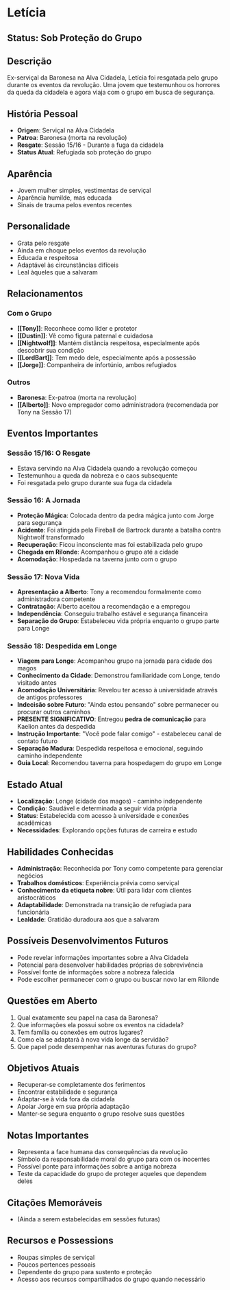 # Letícia

## Status: Sob Proteção do Grupo

## Descrição
Ex-serviçal da Baronesa na Alva Cidadela, Letícia foi resgatada pelo grupo durante os eventos da revolução. Uma jovem que testemunhou os horrores da queda da cidadela e agora viaja com o grupo em busca de segurança.

## História Pessoal
- **Origem**: Serviçal na Alva Cidadela
- **Patroa**: Baronesa (morta na revolução)
- **Resgate**: Sessão 15/16 - Durante a fuga da cidadela
- **Status Atual**: Refugiada sob proteção do grupo

## Aparência
- Jovem mulher simples, vestimentas de serviçal
- Aparência humilde, mas educada
- Sinais de trauma pelos eventos recentes

## Personalidade
- Grata pelo resgate
- Ainda em choque pelos eventos da revolução
- Educada e respeitosa
- Adaptável às circunstâncias difíceis
- Leal àqueles que a salvaram

## Relacionamentos

### Com o Grupo
- **[[Tony]]**: Reconhece como líder e protetor
- **[[Dustin]]**: Vê como figura paternal e cuidadosa
- **[[Nightwolf]]**: Mantém distância respeitosa, especialmente após descobrir sua condição
- **[[LordBart]]**: Tem medo dele, especialmente após a possessão
- **[[Jorge]]**: Companheira de infortúnio, ambos refugiados

### Outros
- **Baronesa**: Ex-patroa (morta na revolução)
- **[[Alberto]]**: Novo empregador como administradora (recomendada por Tony na Sessão 17)

## Eventos Importantes

### Sessão 15/16: O Resgate
- Estava servindo na Alva Cidadela quando a revolução começou
- Testemunhou a queda da nobreza e o caos subsequente
- Foi resgatada pelo grupo durante sua fuga da cidadela

### Sessão 16: A Jornada
- **Proteção Mágica**: Colocada dentro da pedra mágica junto com Jorge para segurança
- **Acidente**: Foi atingida pela Fireball de Bartrock durante a batalha contra Nightwolf transformado
- **Recuperação**: Ficou inconsciente mas foi estabilizada pelo grupo
- **Chegada em Rilonde**: Acompanhou o grupo até a cidade
- **Acomodação**: Hospedada na taverna junto com o grupo

### Sessão 17: Nova Vida
- **Apresentação a Alberto**: Tony a recomendou formalmente como administradora competente
- **Contratação**: Alberto aceitou a recomendação e a empregou
- **Independência**: Conseguiu trabalho estável e segurança financeira
- **Separação do Grupo**: Estabeleceu vida própria enquanto o grupo parte para Longe

### Sessão 18: Despedida em Longe
- **Viagem para Longe**: Acompanhou grupo na jornada para cidade dos magos
- **Conhecimento da Cidade**: Demonstrou familiaridade com Longe, tendo visitado antes
- **Acomodação Universitária**: Revelou ter acesso à universidade através de antigos professores
- **Indecisão sobre Futuro**: "Ainda estou pensando" sobre permanecer ou procurar outros caminhos
- **PRESENTE SIGNIFICATIVO**: Entregou **pedra de comunicação** para Kaelion antes da despedida
- **Instrução Importante**: "Você pode falar comigo" - estabeleceu canal de contato futuro
- **Separação Madura**: Despedida respeitosa e emocional, seguindo caminho independente
- **Guia Local**: Recomendou taverna para hospedagem do grupo em Longe

## Estado Atual
- **Localização**: Longe (cidade dos magos) - caminho independente
- **Condição**: Saudável e determinada a seguir vida própria
- **Status**: Estabelecida com acesso à universidade e conexões acadêmicas
- **Necessidades**: Explorando opções futuras de carreira e estudo

## Habilidades Conhecidas
- **Administração**: Reconhecida por Tony como competente para gerenciar negócios
- **Trabalhos domésticos**: Experiência prévia como serviçal
- **Conhecimento da etiqueta nobre**: Útil para lidar com clientes aristocráticos
- **Adaptabilidade**: Demonstrada na transição de refugiada para funcionária
- **Lealdade**: Gratidão duradoura aos que a salvaram

## Possíveis Desenvolvimentos Futuros
- Pode revelar informações importantes sobre a Alva Cidadela
- Potencial para desenvolver habilidades próprias de sobrevivência
- Possível fonte de informações sobre a nobreza falecida
- Pode escolher permanecer com o grupo ou buscar novo lar em Rilonde

## Questões em Aberto
1. Qual exatamente seu papel na casa da Baronesa?
2. Que informações ela possui sobre os eventos na cidadela?
3. Tem família ou conexões em outros lugares?
4. Como ela se adaptará à nova vida longe da servidão?
5. Que papel pode desempenhar nas aventuras futuras do grupo?

## Objetivos Atuais
- Recuperar-se completamente dos ferimentos
- Encontrar estabilidade e segurança
- Adaptar-se à vida fora da cidadela
- Apoiar Jorge em sua própria adaptação
- Manter-se segura enquanto o grupo resolve suas questões

## Notas Importantes
- Representa a face humana das consequências da revolução
- Símbolo da responsabilidade moral do grupo para com os inocentes
- Possível ponte para informações sobre a antiga nobreza
- Teste da capacidade do grupo de proteger aqueles que dependem deles

## Citações Memoráveis
- (Ainda a serem estabelecidas em sessões futuras)

## Recursos e Possessions
- Roupas simples de serviçal
- Poucos pertences pessoais
- Dependente do grupo para sustento e proteção
- Acesso aos recursos compartilhados do grupo quando necessário
